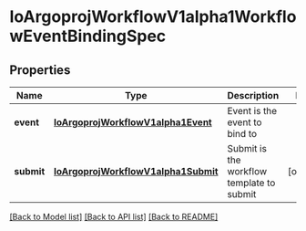 # IoArgoprojWorkflowV1alpha1WorkflowEventBindingSpec

## Properties
Name | Type | Description | Notes
------------ | ------------- | ------------- | -------------
**event** | [**IoArgoprojWorkflowV1alpha1Event**](IoArgoprojWorkflowV1alpha1Event.md) | Event is the event to bind to | 
**submit** | [**IoArgoprojWorkflowV1alpha1Submit**](IoArgoprojWorkflowV1alpha1Submit.md) | Submit is the workflow template to submit | [optional] 

[[Back to Model list]](../README.md#documentation-for-models) [[Back to API list]](../README.md#documentation-for-api-endpoints) [[Back to README]](../README.md)



